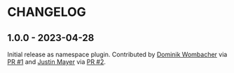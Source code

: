 CHANGELOG
=========

1.0.0 - 2023-04-28
------------------

Initial release as namespace plugin. Contributed by [Dominik Wombacher](https://github.com/wombelix) via [PR #1](https://github.com/pelican-plugins/touch/pull/1/) and [Justin Mayer](https://github.com/justinmayer) via [PR #2](https://github.com/pelican-plugins/touch/pull/2/).
